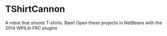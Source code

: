 # TShirtCannon
A robot that shoots T-shirts. Bam!
Open these projects in NetBeans with the 2014 WPILib FRC plugins

